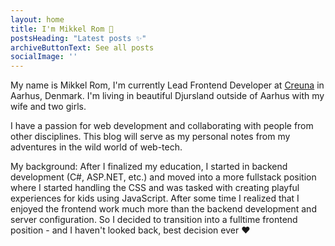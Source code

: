 ```yaml
---
layout: home
title: I'm Mikkel Rom 👋  
postsHeading: "Latest posts ✨"
archiveButtonText: See all posts
socialImage: ''
---
```

My name is Mikkel Rom, I'm currently Lead Frontend Developer at [Creuna](https://www.creuna.com/dk/) in Aarhus, Denmark.
I'm living in beautiful Djursland outside of Aarhus with my wife and two girls.

I have a passion for web development and collaborating with people from other disciplines.
This blog will serve as my personal notes from my adventures in the wild world of web-tech.

My background:
After I finalized my education, I started in backend development (C#, ASP.NET, etc.) and moved 
into a more fullstack position where I started handling the CSS and was tasked with creating
 playful experiences for kids using JavaScript. After some time I realized that I enjoyed the frontend work much 
 more than the backend development and server configuration. So I decided to transition into a fulltime frontend position - and I haven't looked back, best decision ever ❤️️ 